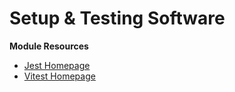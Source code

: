 # Setup & Testing Software

**Module Resources**

- [Jest Homepage](https://jestjs.io/)
- [Vitest Homepage](https://vitest.dev/)
